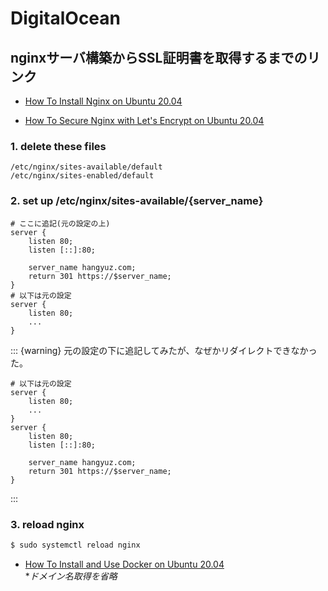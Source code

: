 # DigitalOcean

## nginxサーバ構築からSSL証明書を取得するまでのリンク

- [How To Install Nginx on Ubuntu 20.04](https://www.digitalocean.com/community/tutorials/how-to-install-nginx-on-ubuntu-20-04)

- [How To Secure Nginx with Let's Encrypt on Ubuntu 20.04](https://www.digitalocean.com/community/tutorials/how-to-secure-nginx-with-let-s-encrypt-on-ubuntu-20-04)

### 1. delete these files

```
/etc/nginx/sites-available/default
/etc/nginx/sites-enabled/default
```

### 2. set up /etc/nginx/sites-available/{server_name}
  
```
# ここに追記(元の設定の上) 
server {
    listen 80;
    listen [::]:80;

    server_name hangyuz.com;
    return 301 https://$server_name;
}
# 以下は元の設定
server {
    listen 80;
    ...
}
```

::: {warning}
元の設定の下に追記してみたが、なぜかリダイレクトできなかった。

```
# 以下は元の設定
server {
    listen 80;
    ...
}
server {
    listen 80;
    listen [::]:80;

    server_name hangyuz.com;
    return 301 https://$server_name;
}
```

:::

### 3. reload nginx

```sh
$ sudo systemctl reload nginx
```

- [How To Install and Use Docker on Ubuntu 20.04](https://www.digitalocean.com/community/tutorials/how-to-install-and-use-docker-on-ubuntu-20-04)  
**ドメイン名取得を省略*
